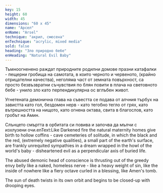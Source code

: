 ```yaml
---
key: 15
height: 60
width: 45
dimensions: "60 x 45"
name: "Арсел"
enName: "Arsel"
technique: "акрил, смесена"
enTechnique: "acrylic, mixed media"
sold: false
heading: "Зло природно бебе"
enHeading: "Natural Evil Baby"
---
```

Тъмноогненено раждат природните родилни домове празни катафалки - пещерни гробища на самотата, в които черното и червеното, (крайно отрицателни качества), неголяма част от земната повърхност, са просто безвъзвратни съчувствия по блян повити в плача на световното бебе - унило зло като перпендикулярна ос вглъбен живот.

Угнетената демонична глава на съвестта се подава от алчния търбух на завистта като гол, бездомен нерв - като тегобно тегло от грях, като вътрешността на нищото, като огнена октава, свита в благослов, като гробът на Амин.

Слънцето смъртта в орбитата си повива и започва да мълчи с изхлузени очи.enText:Like Darkened fire the natural maternity homes give birth to hollow coffins - cave cemeteries of solitude, in which the black and the red, (extremely negative qualities), a small part of the earth's surface, are frankly unrequited sympathies in a dream wrapped in the howl of the world's baby - disheartened evil as a perpendicular axis of buried life.
                                           
The abused demonic head of conscience is thrusting out of the greedy envy belly like a naked, homeless nerve - like a heavy weight of sin, like the inside of nowhere like a fiery octave curled in a  blessing, like Amen's tomb.

The sun of death twists in its own orbit and begins to be closed-up with drooping eyes.